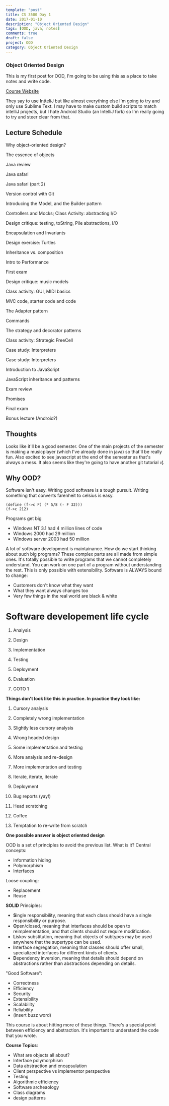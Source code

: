 ```yaml
---
template: "post"
title: CS 3500 Day 1
date: 2017-01-10
description: "Object Oriented Design"
tags: [OOD, java, notes]
comments: true
draft: false
project: OOD
category: Object Oriented Design
---
```


### Object Oriented Design

This is my first post for OOD, I'm going to be using this as a place to take notes and write code.

[Course Website](http://www.ccs.neu.edu/course/cs3500/)

They say to use IntteliJ but like almost everything else I'm going to try and only use Sublime Text. I may have to make custom build scripts to match intelliJ projects, but I hate Android Studio (an IntelliJ fork) so I'm really going to try and steer clear from that. 

## Lecture Schedule

 
Why object-oriented design?
 
The essence of objects
 
Java review
 
Java safari
 
Java safari (part 2)
 
Version control with Git
 
Introducing the Model, and the Builder pattern
 
Controllers and Mocks;
Class Activity: abstracting I/O
 
Design critique: testing, toString, Pile abstractions, I/O

Encapsulation and Invariants
 
Design exercise: Turtles
 
Inheritance vs. composition
 
Intro to Performance
 
First exam
 
Design critique: music models
 
Class activity: GUI, MIDI basics
 
MVC code, starter code and code
 
The Adapter pattern
 
Commands
 
The strategy and decorator patterns
 
Class activity: Strategic FreeCell
 
Case study: Interpreters
 
Case study: Interpreters
 
Introduction to JavaScript
 
JavaScript inheritance and patterns
 
Exam review
 
Promises
 
Final exam
 
Bonus lecture (Android?)

## Thoughts

Looks like it'll be a good semester. One of the main projects of the semester is making a musicplayer (which I've already done in java) so that'll be really fun. Also excited to see javascript at the end of the semester as that's always a mess. It also seems like they're going to have another git tutorial **:(**. 

## Why OOD?

Software isn't easy. Writing good software is a tough pursuit. Writing something that converts farenheit to celsius is easy.

~~~ racket
(define (f->c F) (* 5/8 (- F 32)))
(f->c 212)
~~~

Programs get big

* Windows NT 3.1 had 4 million lines of code
* Windows 2000 had 29 million 
* Windows server 2003 had 50 million

A lot of software development is maintainance. How do we start thinking about such big programs? These complex parts are all made from simple ones. It's totally possible to write programs that we cannot completely understand. You can work on one part of a program without understanding the rest. This is only possible with extensibility. Software is ALWAYS bound to change:

* Customers don't know what they want
* What they want always changes too
* Very few things in the real world are black & white

# Software developement life cycle

1) Analysis

2) Design

3) Implementation

4) Testing

5) Deployment

6) Evaluation

7) GOTO 1

**Things don't look like this in practice. In practice they look like:**

1) Cursory analysis

2) Completely wrong implementation

3) Slightly less cursory analysis

4) Wrong headed design

5) Some implementation and testing

6) More analysis and re-design

7) More implementation and testing

8) Iterate, iterate, iterate

9) Deployment

10) Bug reports (yay!)

11) Head scratching

12) Coffee

13) Temptation to re-write from scratch

__One possible answer is object oriented design__

OOD is a set of principles to avoid the previous list. What is it?
Central concepts:

* Information hiding
* Polymorphism
* Interfaces

Loose coupling:

* Replacement
* Reuse

**SOLID** Principles:

* **S**ingle responsibility, meaning that each class should have a single responsibility or purpose.
* **O**pen/closed, meaning that interfaces should be open to reimplementation, and that clients should not require modification.
* **L**iskov substitution, meaning that objects of subtypes may be used anywhere that the supertype can be used.
* **I**nterface segregation, meaning that classes should offer small, specialized interfaces for different kinds of clients.
* **D**ependency inversion, meaning that details should depend on abstractions rather than abstractions depending on details.

"Good Software":

* Correctness
* Efficiency
* Security
* Extensibility
* Scalability
* Reliability
* (insert buzz word)

This course is about hitting more of these things. There's a special point between efficiency and abstraction. It's important to understand the code that you wrote. 

**Course Topics**:

* What are objects all about?
* Interface polymorphism
* Data abstraction and encapsulation
* Client perspective vs implementor perspective
* Testing
* Algorithmic efficiency
* Software archeaology
* Class diagrams
* design patterns










